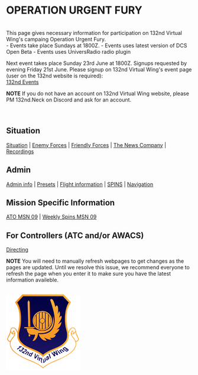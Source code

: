 # OPERATION URGENT FURY

<br>
This page gives necessary information for participation on 132nd Virtual Wing's campaing Operation Urgent Fury. <br>
- Events take place Sundays at 1800Z. 
- Events uses latest version of DCS Open Beta  
- Events uses UniversRadio radio plugin  
<br>



Next event takes place Sunday 23rd June at 1800Z. Signups requested by evening   Friday 21st June. 
Please signup on 132nd Virtual Wing's event page (user on the 132nd website is required): <br>
[132nd Events](http://www.132virtualwing.org/index.php/page/events)

**NOTE** If you do not have an account on 132nd Virtual Wing website, please PM 132nd.Neck on Discord and ask for an account. 
<br>
<br>
<br>

## Situation
[Situation](/Docs/Situation.md) |  [Enemy Forces](/OPUF-Brief/Docs/Enemy/Enemy.md)  |  [Friendly Forces](/Docs/Friendlies.md) | [The News Company](/OPUF-Brief/Docs/News/News_company.md) |  [Recordings](/OPUF-Brief/Docs/Movies.md)



## Admin
[Admin info](/OPUF-Brief/Docs/Admin/Admin.html) | [Presets](/Docs/Presets.md)  | [Flight information](/Docs/Flights.md) | [SPINS](/Docs/SPINS.md) | [Navigation](/Docs/Navigation.md)



## Mission Specific Information
[ATO MSN 09](/OPUF-Brief/Docs/ATO/ATO_9.md) | [Weekly Spins MSN 09](/Docs/SPINS_09.md)

## For Controllers (ATC and/or AWACS)
[Directing](/OPUF-Brief/Docs/Directing/directing.md)





**NOTE** You will need to manually refresh webpages to get changes as the pages are updated. Until we resolve this issue, we recommend everyone to refresh the page when you enter it to make sure you have the latest information availeble.
<br>
<br>




![132nd Logo](/Images/132ndLogosmall.png)
